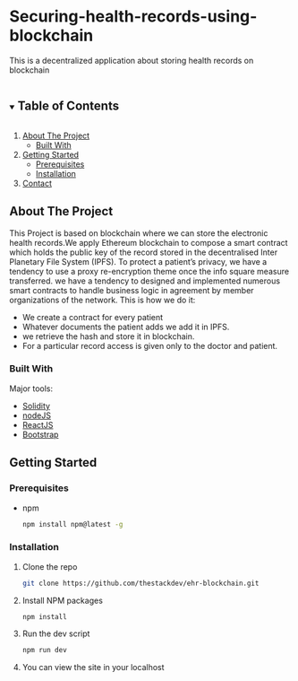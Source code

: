 # Securing-health-records-using-blockchain

This is a decentralized application about storing health records on blockchain

<!-- TABLE OF CONTENTS -->
<details open="open">
  <summary><h2 style="display: inline-block">Table of Contents</h2></summary>
  <ol>
    <li>
      <a href="#about-the-project">About The Project</a>
      <ul>
        <li><a href="#built-with">Built With</a></li>
      </ul>
    </li>
    <li>
      <a href="#getting-started">Getting Started</a>
      <ul>
        <li><a href="#prerequisites">Prerequisites</a></li>
        <li><a href="#installation">Installation</a></li>
      </ul>
    </li>
    <li><a href="#contact">Contact</a></li>
  </ol>
</details>

<!-- ABOUT THE PROJECT -->

## About The Project

This Project is based on blockchain where we can store the electronic health records.We apply Ethereum blockchain to compose a smart contract which holds the public key of
the record stored in the decentralised Inter Planetary File System (IPFS). To protect a patient’s
privacy, we have a tendency to use a proxy re-encryption theme once the info square measure
transferred. we have a tendency to designed and implemented numerous smart contracts to handle
business logic in agreement by member organizations of the network.
This is how we do it:

- We create a contract for every patient
- Whatever documents the patient adds we add it in IPFS.
- we retrieve the hash and store it in blockchain.
- For a particular record access is given only to the doctor and patient.

### Built With

Major tools:

- [Solidity](https://docs.soliditylang.org/en/v0.8.4/)
- [nodeJS](https://nodejs.org/en/)
- [ReactJS](https://reactjs.org)
- [Bootstrap](https://getbootstrap.com)

<!-- GETTING STARTED -->

## Getting Started

### Prerequisites

- npm
  ```sh
  npm install npm@latest -g
  ```

### Installation

1. Clone the repo
   ```sh
   git clone https://github.com/thestackdev/ehr-blockchain.git
   ```
2. Install NPM packages
   ```sh
   npm install
   ```
3. Run the dev script
   ```sh
   npm run dev
   ```
4. You can view the site in your localhost
